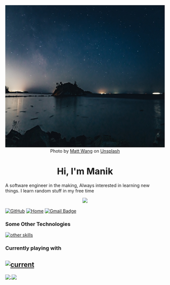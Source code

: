 <div align="center">
  <img src="./images/banner.jpg" width="1920" height="450"/>
</div>

<div align="center">
  Photo by <a href="https://unsplash.com/@iseeworld?utm_source=unsplash&utm_medium=referral&utm_content=creditCopyText">Matt Wang</a> on <a href="https://unsplash.com/photos/y8TsPWq5coA?utm_source=unsplash&utm_medium=referral&utm_content=creditCopyText">Unsplash</a>
</div>
<div align="center">
  <h1>Hi, I'm Manik</h1>
</div>
<p>A software engineer in the making, Always interested in learning new things. I learn random stuff in my free time</p>
<p align="center">
  <a href="https://skillicons.dev">
    <img src="https://skillicons.dev/icons?i=py,js,ts,go" />
  </a>
</p>

[![GitHub](https://img.shields.io/badge/-GitHub-181717?style=flat-square&logo=github&logoColor=white)](https://github.com/maditis)
[![Home](https://img.shields.io/badge/-Website-4285F4?style=flat-square&logo=google-chrome&logoColor=white)](https://maditis.in)
[![Gmail Badge](https://img.shields.io/badge/-Gmail-D14836?style=social-square&logo=gmail&logoColor=white)](mailto:manikd637@gmail.com)

### Some Other Technologies
[![other skills](https://skillicons.dev/icons?i=nodejs,django,svelte,docker,astro,postgres,mongodb,redis,flask,nginx&perline=7)](https://skillicons.dev)

### Currently playing with
[![current](https://skillicons.dev/icons?i=rust,workers)](https://skillicons.dev)
---

<a href="https://github.com/anuraghazra/github-readme-stats">
  <img align="center" src="https://github-readme-stats.vercel.app/api/top-langs/?username=anuraghazra&layout=compact" />
</a>
<a href="https://github.com/anuraghazra/anuraghazra.github.io">  
  <img align="center" src="https://github-readme-stats.vercel.app/api?username=maditis&count_private=true&show_icons=true&theme=radical&hide=contribs,prs" />
</a>

